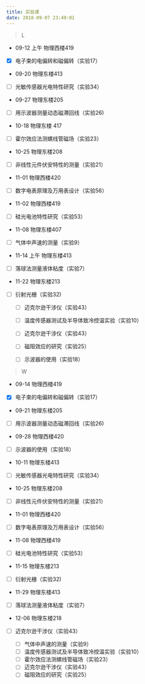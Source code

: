 ```yaml
---
title: 实验课
date: 2018-09-07 23:49:01
---
```


> L
- 09-12 上午 物理西楼419
- [x] 电子束的电偏转和磁偏转（实验17）	    
- 09-20 物理东楼413
- [ ] 光敏传感器光电特性研究（实验34）
- 09-27 物理东楼205
- [ ] 用示波器测量动态磁滞回线（实验26)
- 10-18 物理东楼 417
- [ ] 霍尔效应法测螺线管磁场（实验23）
- 10-25 物理东楼208
- [ ] 非线性元件伏安特性的测量（实验21）
- 11-01 物理西楼420
- [ ] 数字电表原理及万用表设计（实验56）
- 11-02 物理西楼419
- [ ] 硅光电池特性研究（实验53）
- 11-08 物理东楼407
- [ ] 气体中声速的测量（实验9）
- 11-14 上午 物理东楼413
- [ ] 落球法测量液体粘度（实验7）
- 11-22 物理东楼213
- [ ] 衍射光栅（实验32)

	- [ ] 迈克尔逊干涉仪（实验43）
    - [ ] 温度传感器测试及半导体致冷控温实验（实验10） 
    - [ ] 迈克尔逊干涉仪（实验43）
    - [ ] 磁阻效应的研究（实验25）
    - [ ] 示波器的使用（实验18）


> W
- 09-14 物理西楼419
- [x] 电子束的电偏转和磁偏转（实验17）	    
- 09-21 物理东楼205
- [ ] 用示波器测量动态磁滞回线（实验26)
- 09-28 物理西楼420
- [ ] 示波器的使用（实验18）
- 10-11 物理东楼413
- [ ] 光敏传感器光电特性研究（实验34）
- 10-25 物理东楼208
- [ ] 非线性元件伏安特性的测量（实验21）
- 11-01 物理西楼420
- [ ] 数字电表原理及万用表设计（实验56）
- 11-08 物理西楼419
- [ ] 硅光电池特性研究（实验53）
- 11-15 物理东楼213
- [ ] 衍射光栅（实验32)
- 11-29 物理东楼413
- [ ] 落球法测量液体粘度（实验7）
- 12-06 物理东楼218
- [ ] 迈克尔逊干涉仪（实验43）

    - [ ] 气体中声速的测量（实验9）
    - [ ] 温度传感器测试及半导体致冷控温实验（实验10） 
    - [ ] 霍尔效应法测螺线管磁场（实验23）
    - [ ] 迈克尔逊干涉仪（实验43）
    - [ ] 磁阻效应的研究（实验25）
